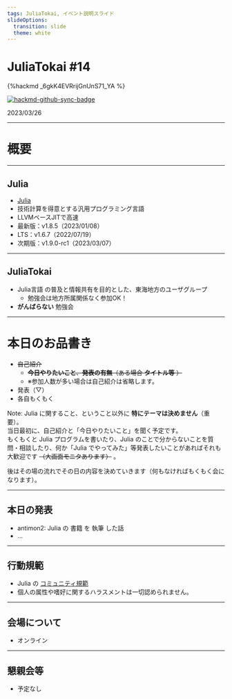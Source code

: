 ```yaml
---
tags: JuliaTokai, イベント説明スライド
slideOptions:
  transition: slide
  theme: white
---
```

JuliaTokai \#14
===

{%hackmd _6gkK4EVRrijGnUnS71_YA %}

[![hackmd-github-sync-badge](https://hackmd.io/wMliqdhfTtiPxdql83lSOg/badge)](https://hackmd.io/wMliqdhfTtiPxdql83lSOg)

2023/03/26

---

# 概要

----

## Julia

+ [Julia](https://julialang.org)
+ 技術計算を得意とする汎用プログラミング言語
+ LLVMベースJITで高速
+ 最新版：v1.8.5（2023/01/08）
+ LTS：v1.6.7（2022/07/19）
+ 次期版：v1.9.0-rc1（2023/03/07）

----

## JuliaTokai

+ Julia言語 の普及と情報共有を目的とした、東海地方のユーザグループ
    + 勉強会は地方所属関係なく参加OK！
+ **がんばらない** 勉強会

---

# 本日のお品書き

+ ~~自己紹介~~
    + ~~**今日やりたいこと**、**発表の有無**（ある場合 **タイトル等** ）~~
    + ※参加人数が多い場合は自己紹介は省略します。
+ 発表（▽）
+ 各自もくもく

Note:
  Julia に関すること、ということ以外に **特にテーマは決めません**（重要）。  
  当日最初に、自己紹介と「今日やりたいこと」を聞く予定です。  
  もくもくと Julia プログラムを書いたり、Julia のことで分からないことを質問・相談したり、何か「Julia でやってみた」等発表したいことがあればそれも大歓迎です ~~（大画面モニタあります）~~ 。  
 
後はその場の流れでその日の内容を決めていきます（何もなければもくもく会になります）。

----

## 本日の発表

+ antimon2: Julia の 書籍 を 執筆 した話
+ …

---

## 行動規範

+ Julia の [コミュニティ規範](https://julialang.org/community/standards/)
+ 個人の属性や嗜好に関するハラスメントは一切認められません。

---

## 会場について

+ オンライン

<!--
+ 有限会社 来栖川電算 会議室（＋ラウンジ）
+ 名古屋市中区新栄1-29-23 アーバンドエル新栄2階
+ 電源・Wi-Fiあり
    + Guest Wi-Fi は壁にくっついている SSID/PASSWD を参照して下さい
+ 大画面モニタあり（50インチ/70インチ、HDMI接続）
-->

---

## 懇親会等

+ 予定なし

<!--
+ イベント後に有志で何か食べたい（未定）
    + 駅前のファミレス（ガスト）
    + 会場付近の飲食店（スシ□ー、ネパールカレー、焼き肉等）
-->
